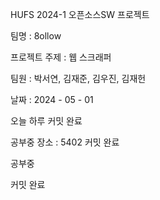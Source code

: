HUFS 2024-1 오픈소스SW 프로젝트

팀명 : 8ollow

프로젝트 주제 : 웹 스크래퍼

팀원 : 박서연, 김재준, 김우진, 김재헌

날짜 : 2024 - 05 - 01

오늘 하루 커밋 완료

공부중
장소 : 5402
커밋 완료

공부중

커밋 완료